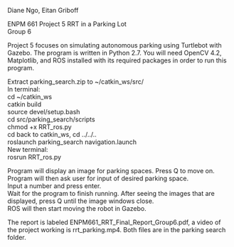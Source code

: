 Diane Ngo, Eitan Griboff 

ENPM 661 Project 5 RRT in a Parking Lot\
Group 6

Project 5 focuses on simulating autonomous parking using Turtlebot with Gazebo.
The program is written in Python 2.7. You will need OpenCV 4.2, Matplotlib, and ROS installed with its required packages in order to run this program.

Extract parking_search.zip to ~/catkin_ws/src/ \
In terminal: \
cd ~/catkin_ws \
catkin build \
source devel/setup.bash \
cd src/parking_search/scripts  \
chmod +x RRT_ros.py \
cd back to catkin_ws, cd ../../.. \
roslaunch parking_search navigation.launch \
New terminal: \
rosrun RRT_ros.py

Program will display an image for parking spaces. Press Q to move on. \
Program will then ask user for input of desired parking space. \
Input a number and press enter.\
Wait for the program to finish running. After seeing the images that are displayed, press Q until the image windows close. \
ROS will then start moving the robot in Gazebo.

The report is labeled ENPM661_RRT_Final_Report_Group6.pdf, a video of the project working is rrt_parking.mp4. Both files are in the parking search folder.
